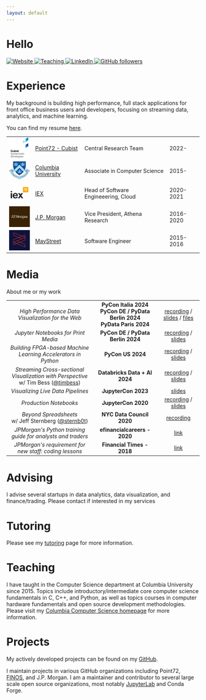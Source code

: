 ```yaml
---
layout: default
---
```

# Hello

<div class="button-holder">
<a class="button-link" href="https://tim.paine.nyc/">
    <img src="https://img.shields.io/badge/Website-red" alt="Website">
</a>
<a class="button-link" href="https://www.cs.columbia.edu/~paine/">
    <img src="https://img.shields.io/badge/Teaching-green" alt="Teaching">
</a>
<a class="button-link" href="https://www.linkedin.com/in/timkpaine/">
    <img src="https://img.shields.io/badge/LinkedIn-blue" alt="LinkedIn">
</a>
<a href="https://github.com/timkpaine">
    <img alt="GitHub followers" src="https://img.shields.io/github/followers/timkpaine?label=Follow&style=social">
</a>
</div>

# Experience
My background is building high performance, full stack applications for front office business users and developers, focusing on streaming data, analytics, and machine learning.

You can find my resume [here](./rsc/TPCV.pdf).

| | | | |
|:--:|:---|:---|:---|
| <img width="75" src="https://raw.githubusercontent.com/timkpaine/timkpaine/main/static/img/cubist.png" alt="Cubist"> | [Point72 - Cubist](https://www.point72.com/cubist/) | Central Research Team | 2022- |
| <img width="75" src="https://raw.githubusercontent.com/timkpaine/timkpaine/main/static/img/columbia.png" alt="Columbia"> | [Columbia University](https://www.columbia.edu/) | Associate in Computer Science | 2015- |
| <img width="75" src="https://raw.githubusercontent.com/timkpaine/timkpaine/main/static/img/iex.png" alt="IEX"> | [IEX](https://iextrading.com) | Head of Software Engineeering, Cloud | 2020-2021 |
| <img width="75" src="https://raw.githubusercontent.com/timkpaine/timkpaine/main/static/img/jpmorgan.png" alt="J.P. Morgan"> | [J.P. Morgan](https://www.jpmorgan.com/global) | Vice President, Athena Research | 2016-2020 |
| <img width="75" src="https://raw.githubusercontent.com/timkpaine/timkpaine/main/static/img/maystreet.png" alt="MayStreet"> | [MayStreet](https://maystreet.com) |  Software Engineer | 2015-2016 |


# Media
About me or my work

| | | |
|:--:|:--:|:--:|
| *High Performance Data Visualization for the Web* | **PyCon Italia 2024**<br>**PyCon DE / PyData Berlin 2024**<br>**PyData Paris 2024** | [recording](https://youtu.be/s6n9vEyM1gY?si=ppdz2TmuhPU89VvP) / [slides](https://tim.paine.nyc/talks/perspective2024.html?print-pdf=true) / [files](https://github.com/timkpaine/timkpaine/tree/main/talks/perspective2024) |
| *Jupyter Notebooks for Print Media* | **PyCon DE / PyData Berlin 2024** | [recording](https://youtu.be/XEwZ-Dvs21s) / [slides](https://tim.paine.nyc/talks/nbprint2024.html?print-pdf=true) |
| *Building FPGA-based Machine Learning Accelerators in Python* | **PyCon US 2024** | [recording](https://youtu.be/pFRFZDLnr-s?si=SR30urddcAYPRYc4) / [slides](https://tim.paine.nyc/talks/fpga2024.html?print-pdf=true)  |
| *Streaming Cross-sectional Visualization with Perspective*<br>w/ Tim Bess ([@timbess](https://github.com/timbess)) | **Databricks Data + AI 2024** | [recording](https://www.youtube.com/watch?v=lDpIu4dnp78) / [slides](https://github.com/ProspectiveCo/databricks-conf-talk-june-2024) |
| *Visualizing Live Data Pipelines* | **JupyterCon 2023**  | [slides](https://tim.paine.nyc/talks/jupytercon2023.html?print-pdf=true) |
| *Production Notebooks* | **JupyterCon 2020**  | [recording](https://youtu.be/MTGlyvbNG_Q?si=TN7tgbAHizfqeGUi) / [slides](https://tim.paine.nyc/talks/jupytercon2020.html?print-pdf=true) |
| *Beyond Spreadsheets*<br>w/ Jeff Sternberg ([@sternb0t](https://github.com/sternb0t)) | **NYC Data Council 2020** | [recording](https://youtu.be/PYTVU4A_3Kc) |
| *JPMorgan's Python training guide for analysts and traders* | **efinancialcareers - 2020** | [link](https://www.efinancialcareers.com/news/2020/06/jpmorgan-python-training-analysts-and-traders) |
| *JPMorgan's requirement for new staff: coding lessons* | **Financial Times - 2018** | [link](https://www.ft.com/content/4c17d6ce-c8b2-11e8-ba8f-ee390057b8c9) |


# Advising
I advise several startups in data analytics, data visualization, and finance/trading. Please contact if interested in my services

# Tutoring
Please see my [tutoring](./tutoring) page for more information.

# Teaching
I have taught in the Computer Science department at Columbia University since 2015. Topics include introductory/intermediate core computer science fundamentals in C, C++, and Python, as well as topics courses in computer hardware fundamentals and open source development methodologies. Please visit my [Columbia Computer Science homepage](https://www.cs.columbia.edu/~paine/) for more information.

# Projects
My actively developed projects can be found on my [GitHub](https://github.com/timkpaine).

I maintain projects in various GitHub organizations including Point72, [FINOS](https://www.finos.org), and J.P. Morgan. I am a maintainer and contributor to several large scale open source organizations, most notably [JupyterLab](https://github.com/jupyterlab) and Conda Forge.
